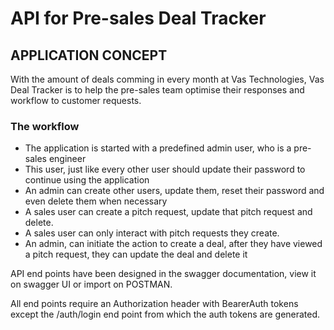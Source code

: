 # API for Pre-sales Deal Tracker

## APPLICATION CONCEPT

With the amount of deals comming in every month at Vas Technologies, Vas Deal Tracker is to help the pre-sales team optimise their responses and workflow to customer requests.

### The workflow

- The application is started with a predefined admin user, who is a pre-sales engineer
- This user, just like every other user should update their password to continue using the application
- An admin can create other users, update them, reset their password and even delete them when necessary
- A sales user can create a pitch request, update that pitch request and delete.
- A sales user can only interact with pitch requests they create.
- An admin, can initiate the action to create a deal, after they have viewed a pitch request, they can update the deal and delete it

API end points have been designed in the swagger documentation, view it on swagger UI or import on POSTMAN.

All end points require an Authorization header with BearerAuth tokens except the /auth/login end point from which the auth tokens are generated.

<!-- IVAN: What do you think of the the endpoints now???  -->
<!-- // FIXME: we've to discern about the "users" resource. We have three options: -->
<!-- // 1. "users" are only used to keep track of logins. Stick to addresses like "/register", "login", "logout", "password-reset", and so on. -->
<!-- // 2. "users" are part of the domain of our application. In this case use "GET /users", "POST /users", "PUT /users/:id", and so on. -->
<!-- // 3. Mix & Match: clearly separate those endpoints: the one used for signing-up, login, logout, ecc. from the ones used as domain in our application. Potentially, we could also have separated table. -->